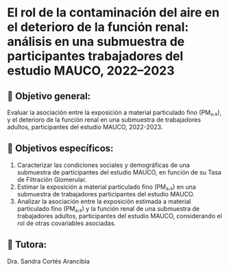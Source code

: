 # El rol de la contaminación del aire en el deterioro de la función renal: análisis en una submuestra de participantes trabajadores del estudio MAUCO, 2022–2023

## 📌 Objetivo general: ## 
Evaluar la asociación entre la exposición a material particulado fino (PM₂,₅), y el deterioro de la función renal en una submuestra de trabajadores adultos, participantes del estudio MAUCO, 2022-2023.


## 📌 Objetivos específicos: ##
1. Caracterizar las condiciones sociales y demográficas de una submuestra de participantes del estudio MAUCO, en función de su Tasa de Filtración Glomerular.
2. Estimar la exposición a material particulado fino (PM₂,₅) en una submuestra de trabajadores participantes del estudio MAUCO.
3. Analizar la asociación entre la exposición estimada a material particulado fino (PM₂,₅) y la  función renal de una submuestra de trabajadores adultos, participantes del estudio MAUCO, considerando el rol de otras covariables asociadas.

   
## 📌 Tutora: ##
Dra. Sandra Cortés Arancibia


